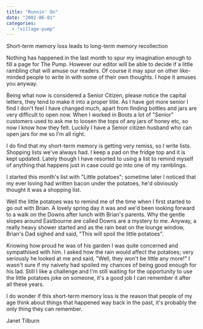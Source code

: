 ```yaml
---
title: "Runnin' On"
date: "2002-06-01"
categories: 
  - "village-pump"
---
```


Short-term memory loss leads to long-term memory recollection

Nothing has happened in the last month to spur my imagination enough to fill a page for The Pump. However our editor will be able to decide if a little rambling chat will amuse our readers. Of course it may spur on other like-minded people to write in with some of their own thoughts. I hope it amuses you anyway.

Being what now is considered a Senior Citizen, please notice the capital letters, they tend to make it into a proper title. As I have got more senior I find I don't feel I have changed much, apart from finding bottles and jars are very difficult to open now. When I worked in Boots a lot of "Senior" customers used to ask me to loosen the tops of any jars of honey etc, so now I know how they felt. Luckily I have a Senior citizen husband who can open jars for me so I'm all right.

I do find that my short-term memory is getting very remiss, so I write lists. Shopping lists we've always had. I keep a pad on the fridge top and it is kept updated. Lately though I have resorted to using a list to remind myself of anything that happens just in case could go into one of my ramblings.

I started this month's list with "Little potatoes"; sometime later I noticed that my ever loving had written bacon under the potatoes, he'd obviously thought it was a shopping list.

Well the little potatoes was to remind me of the time when I first started to go out with Brian. A lovely spring day it was and we'd been looking forward to a walk on the Downs after lunch with Brian's parents. Why the gentle slopes around Eastbourne are called Downs are a mystery to me. Anyway, a really heavy shower started and as the rain beat on the lounge window, Brian's Dad sighed and said, "This will spoil the little potatoes".

Knowing how proud he was of his garden I was quite concerned and sympathised with him. I asked how the rain would affect the potatoes; very seriously he looked at me and said, "Well, they won't be little any more!" I wasn't sure if my naivety had spoiled my chances of being good enough for his lad. Still I like a challenge and I'm still waiting for the opportunity to use the little potatoes joke on someone, it's a good job I can remember it after all these years.

I do wonder if this short-term memory loss is the reason that people of my age think about things that happened way back in the past, it's probably the only thing they can remember.

Janet Tilburn
